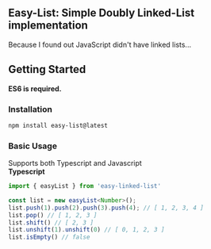 ## **Easy-List**: Simple Doubly Linked-List implementation
Because I found out JavaScript didn't have linked lists...  
## Getting Started
**ES6 is required.**  
### Installation  
```bash
npm install easy-list@latest
```
### Basic Usage
Supports both Typescript and Javascript  
**Typescript**
```typescript
import { easyList } from 'easy-linked-list'

const list = new easyList<Number>();
list.push(1).push(2).push(3).push(4); // [ 1, 2, 3, 4 ]
list.pop() // [ 1, 2, 3 ]
list.shift() // [ 2, 3 ]
list.unshift(1).unshift(0) // [ 0, 1, 2, 3 ]
list.isEmpty() // false
```

